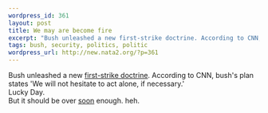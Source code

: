 ```yaml
--- 
wordpress_id: 361
layout: post
title: We may are become fire
excerpt: "Bush unleashed a new first-strike doctrine. According to CNN, bush's plan states 'We will not hesitate to act alone, if necessary.'Lucky Day.But it should be over soon enough. heh. "
tags: bush, security, politics, politic
wordpress_url: http://new.nata2.org/?p=361
---
```

Bush unleashed a new <a href="http://www.cnn.com/2002/ALLPOLITICS/09/20/bush.national.security/index.html">first-strike doctrine</a>. According to CNN, bush's plan states 'We will not hesitate to act alone, if necessary.'<br/>Lucky Day.<br/>But it should be over <a href="http://www.washingtonpost.com/wp-dyn/articles/A43478-2002Sep20.html">soon</a> enough. heh. <br/><br/>
